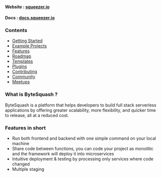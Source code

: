 #### Website : [squeezer.io](https://bytesquash.com)
#### Docs : [docs.squeezer.io](https://docs.bytesquash.com/)

### Contents

* [Getting Started](#getting-started)
* [Example Projects](#example-projects)
* [Features](#features)
* [Roadmap](#roadmap)
* [Templates](#templates)
* [Plugins](#plugins)
* [Contributing](#contributing)
* [Community](#community)
* [Meetups](#meetups)

### What is ByteSquash ?

ByteSquash is a platform that helps developers to build full stack serverless applications by offering greater scalability, more flexibility, and quicker time to release, all at a reduced cost.

### <a name="features"></a>Features in short

- Run both frontend and backend with one simple command on your local machine
- Share code between functions, you can code your project as monolitic and the framework will deploy it into microservices 
- Intuitive deployment & testing by processing only services where code changed
- Multiple staging